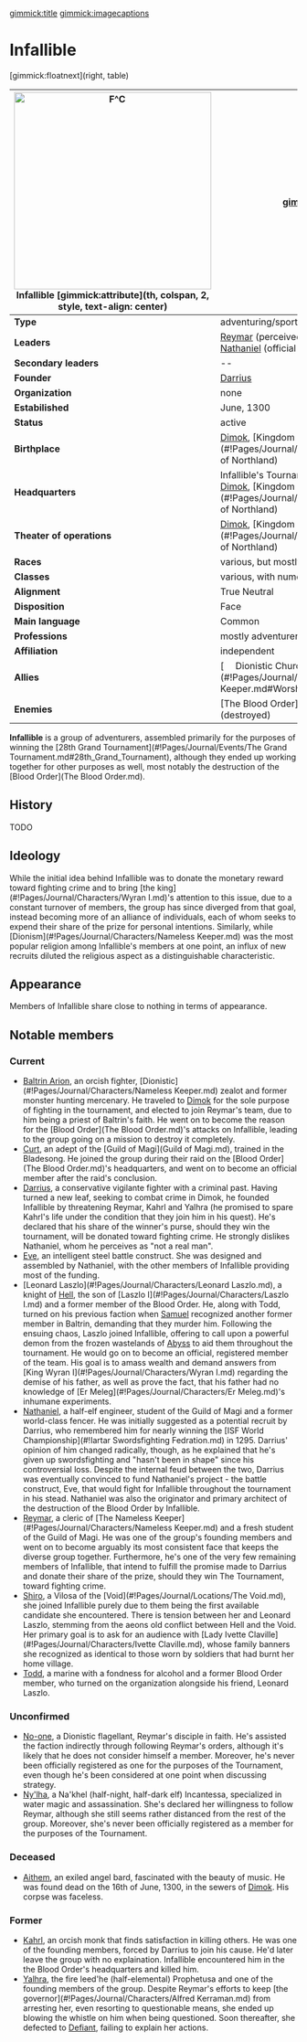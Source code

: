 [gimmick:title](Infallible)
[gimmick:imagecaptions]( )

# Infallible

[gimmick:floatnext](right, table)

| <a href="https://i.imgur.com/KRhpZS6.png"><img src="https://i.imgur.com/KRhpZS6.png" width="345px" alt="F^C" title="Infallible sigil"></img></a><br />Infallible [gimmick:attribute](th, colspan, 2, style, text-align: center) | [gimmick:del]()                                              |
| ------------------------------------------------------------ | ------------------------------------------------------------ |
| **Type**                                                     | adventuring/sports team                                      |
| **Leaders**                                                  | [Reymar](#!Pages/Journal/Characters/Reymar.md) (perceived by most as one)<br />[Nathaniel](#!Pages/Journal/Characters/Nathaniel.md) (official captain) |
| **Secondary leaders**                                        | --                                                           |
| **Founder**                                                  | [Darrius](#!Pages/Journal/Characters/Darrius.md)             |
| **Organization**                                             | none                                                         |
| **Estabilished**                                             | June, 1300                                                   |
| **Status**                                                   | active                                                       |
| **Birthplace**                                               | [Dimok](#!Pages/Journal/Locations/Dimok.md), [Kingdom of Northland](#!Pages/Journal/Organizations/Kingdom of Northland) |
| **Headquarters**                                             | Infallible's Tournament Headquarters, <br />[Dimok](#!Pages/Journal/Locations/Dimok.md), [Kingdom of Northland](#!Pages/Journal/Organizations/Kingdom of Northland) |
| **Theater of operations**                                    | [Dimok](#!Pages/Journal/Locations/Dimok.md), [Kingdom of Northland](#!Pages/Journal/Organizations/Kingdom of Northland) |
| **Races**                                                    | various, but mostly Humans                                   |
| **Classes**                                                  | various, with numerous magi                                  |
| **Alignment**                                                | True Neutral                                                 |
| **Disposition**                                              | Face                                                         |
| **Main language**                                            | Common                                                       |
| **Professions**                                              | mostly adventurers                                           |
| **Affiliation**                                              | independent                                                  |
| **Allies**                                                   | [<img src="https://i.imgur.com/mU5mAl5.png" height="16px"></img> Dionistic Church](#!Pages/Journal/Characters/Nameless Keeper.md#Worshippers) |
| **Enemies**                                                  | [The Blood Order](The Blood Order.md) (destroyed)            |

**Infallible** is a group of adventurers, assembled primarily for the purposes of winning the [28th Grand Tournament](#!Pages/Journal/Events/The Grand Tournament.md#28th_Grand_Tournament), although they ended up working together for other purposes as well, most notably the destruction of the [Blood Order](The Blood Order.md).

## History

TODO

## Ideology

While the initial idea behind Infallible was to donate the monetary reward toward fighting crime and to bring [the king](#!Pages/Journal/Characters/Wyran I.md)'s attention to this issue, due to a constant turnover of members, the group has since diverged from that goal, instead becoming more of an alliance of individuals, each of whom seeks to expend their share of the prize for personal intentions. Similarly, while [Dionism](#!Pages/Journal/Characters/Nameless Keeper.md) was the most popular religion among Infallible's members at one point, an influx of new recruits diluted the religious aspect as a distinguishable characteristic.

## Appearance

Members of Infallible share close to nothing in terms of appearance.

## Notable members

### Current

* [Baltrin Arion](#!Pages/Journal/Characters/Baltrin.md), an orcish fighter, [Dionistic](#!Pages/Journal/Characters/Nameless Keeper.md) zealot and former monster hunting mercenary. He traveled to [Dimok](#!Pages/Journal/Locations/Dimok.md) for the sole purpose of fighting in the tournament, and elected to join Reymar's team, due to him being a priest of Baltrin's faith. He went on to become the reason for the [Blood Order](The Blood Order.md)'s attacks on Infallible, leading to the group going on a mission to destroy it completely.
* [Curt](#!Pages/Journal/Characters/Curt.md), an adept of the [Guild of Magi](Guild of Magi.md), trained in the Bladesong. He joined the group during their raid on the [Blood Order](The Blood Order.md)'s headquarters, and went on to become an official member after the raid's conclusion.
* [Darrius](#!Pages/Journal/Characters/Darrius.md), a conservative vigilante fighter with a criminal past. Having turned a new leaf, seeking to combat crime in Dimok, he founded Infallible by threatening Reymar, Kahrl and Yalhra (he promised to spare Kahrl's life under the condition that they join him in his quest). He's declared that his share of the winner's purse, should they win the tournament, will be donated toward fighting crime. He strongly dislikes Nathaniel, whom he perceives as "not a real man".
* [Eve](#!Pages/Journal/Characters/Eve.md), an intelligent steel battle construct. She was designed and assembled by Nathaniel, with the other members of Infallible providing most of the funding.
* [Leonard Laszlo](#!Pages/Journal/Characters/Leonard Laszlo.md), a knight of [Hell](#!Pages/Journal/Locations/Hell.md), the son of [Laszlo I](#!Pages/Journal/Characters/Laszlo I.md) and a former member of the Blood Order. He, along with Todd, turned on his previous faction when [Samuel](#!Pages/Journal/Character/Samuel.md) recognized another former member in Baltrin, demanding that they murder him. Following the ensuing chaos, Laszlo joined Infallible, offering to call upon a powerful demon from the frozen wastelands of [Abyss](#!Pages/Journal/Locations/Abyss.md) to aid them throughout the tournament. He would go on to become an official, registered member of the team. His goal is to amass wealth and demand answers from [King Wyran I](#!Pages/Journal/Characters/Wyran I.md) regarding the demise of his father, as well as prove the fact, that his father had no knowledge of [Er Meleg](#!Pages/Journal/Characters/Er Meleg.md)'s inhumane experiments.
* [Nathaniel](#!Pages/Journal/Characters/Nathaniel.md), a half-elf engineer, student of the Guild of Magi and a former world-class fencer. He was initially suggested as a potential recruit by Darrius, who remembered him for nearly winning the [ISF World Championship](#!Iartar Swordsfighting Fedration.md) in 1295. Darrius' opinion of him changed radically, though, as he explained that he's given up swordsfighting and "hasn't been in shape" since his controversial loss. Despite the internal feud between the two, Darrius was eventually convinced to fund Nathaniel's project - the battle construct, Eve, that would fight for Infallible throughout the tournament in his stead. Nathaniel was also the originator and primary architect of the destruction of the Blood Order by Infallible.
* [Reymar](#!Pages/Journal/Characters/Reymar.md), a cleric of [The Nameless Keeper](#!Pages/Journal/Characters/Nameless Keeper.md) and a fresh student of the Guild of Magi. He was one of the group's founding members and went on to become arguably its most consistent face that keeps the diverse group together. Furthermore, he's one of the very few remaining members of Infallible, that intend to fulfill the promise made to Darrius and donate their share of the prize, should they win The Tournament, toward fighting crime.
* [Shiro](#!Pages/Journal/Characters/Shiro.md), a Vilosa of the [Void](#!Pages/Journal/Locations/The Void.md), she joined Infallible purely due to them being the first available candidate she encountered. There is tension between her and Leonard Laszlo, stemming from the aeons old conflict between Hell and the Void. Her primary goal is to ask for an audience with [Lady Ivette Claville](#!Pages/Journal/Characters/Ivette Claville.md), whose family banners she recognized as identical to those worn by soldiers that had burnt her home village.
* [Todd](#!Pages/Journal/Characters/Todd.md), a marine with a fondness for alcohol and a former Blood Order member, who turned on the organization alongside his friend, Leonard Laszlo.

### Unconfirmed

* [No-one](#!Pages/Journal/Characters/No-one.md), a Dionistic flagellant, Reymar's disciple in faith. He's assisted the faction indirectly through following Reymar's orders, although it's likely that he does not consider himself a member. Moreover, he's never been officially registered as one for the purposes of the Tournament, even though he's been considered at one point when discussing strategy.
* [Ny'lha](#!Pages/Journal/Characters/Ny'lha.md), a Na'khel (half-night, half-dark elf) Incantessa, specialized in water magic and assassination. She's declared her willingness to follow Reymar, although she still seems rather distanced from the rest of the group. Moreover, she's never been officially registered as a member for the purposes of the Tournament.

### Deceased

* [Aithem](#!Pages/Journal/Characters/Aithem.md), an exiled angel bard, fascinated with the beauty of music. He was found dead on the 16th of June, 1300, in the sewers of [Dimok](#!Pages/Journal/Locations/Dimok.md). His corpse was faceless.

### Former

* [Kahrl](#!Pages/Journal/Characters/Kahrl.md), an orcish monk that finds satisfaction in killing others. He was one of the founding members, forced by Darrius to join his cause. He'd later leave the group with no explaination. Infallible encountered him in the the Blood Order's headquarters and killed him.
* [Yalhra](#!Pages/Journal/Characters/Yalhra.md), the fire leed'he (half-elemental) Prophetusa and one of the founding members of the group. Despite Reymar's efforts to keep [the governor](#!Pages/Journal/Characters/Alfred Kerraman.md) from arresting her, even resorting to questionable means, she ended up blowing the whistle on him when being questioned. Soon thereafter, she defected to [Defiant](Defiant.md), failing to explain her actions.